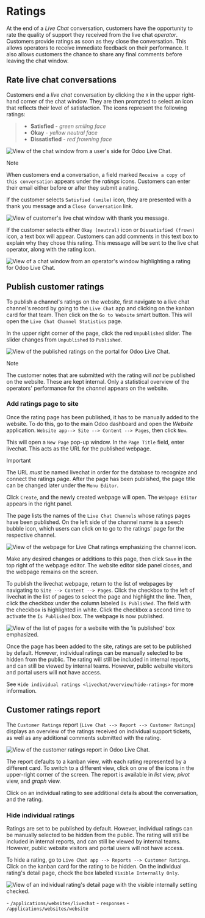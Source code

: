 # Ratings

At the end of a *Live Chat* conversation, customers have the opportunity
to rate the quality of support they received from the live chat
*operator*. Customers provide ratings as soon as they close the
conversation. This allows operators to receive immediate feedback on
their performance. It also allows customers the chance to share any
final comments before leaving the chat window.

## Rate live chat conversations

Customers end a *live chat* conversation by clicking the `X` in the
upper right-hand corner of the chat window. They are then prompted to
select an icon that reflects their level of satisfaction. The icons
represent the following ratings:

> - **Satisfied** - *green smiling face*
> - **Okay** - *yellow neutral face*
> - **Dissatisfied** - *red frowning face*

<img src="ratings/live-chat-ratings-faces.png" class="align-center"
alt="View of the chat window from a user&#39;s side for Odoo Live Chat." />

> [!NOTE]
> When customers end a conversation, a field marked
> `Receive a copy of this conversation` appears under the *ratings*
> icons. Customers can enter their email either before or after they
> submit a rating.

If the customer selects `Satisfied (smile)` icon, they are presented
with a thank you message and a `Close Conversation` link.

<img src="ratings/live-chat-thank-you.png" class="align-center"
alt="View of customer&#39;s live chat window with thank you message." />

If the customer selects either `Okay (neutral)` icon or
`Dissatisfied (frown)` icon, a text box will appear. Customers can add
comments in this text box to explain why they chose this rating. This
message will be sent to the live chat operator, along with the rating
icon.

<img src="ratings/live-chat-ratings-operator-window.png"
class="align-center"
alt="View of a chat window from an operator&#39;s window highlighting a rating for Odoo Live Chat." />

## Publish customer ratings

To publish a channel's ratings on the website, first navigate to a live
chat channel's record by going to the `Live Chat` app and clicking on
the kanban card for that team. Then click on the `Go to Website` smart
button. This will open the `Live Chat Channel
Statistics` page.

In the upper right corner of the page, click the red `Unpublished`
slider. The slider changes from `Unpublished` to `Published`.

<img src="ratings/live-chat-ratings-unpublished.png"
class="align-center"
alt="View of the published ratings on the portal for Odoo Live Chat." />

> [!NOTE]
> The customer notes that are submitted with the rating will *not* be
> published on the website. These are kept internal. Only a statistical
> overview of the operators' performance for the *channel* appears on
> the website.

### Add ratings page to site

Once the rating page has been published, it has to be manually added to
the website. To do this, go to the main Odoo dashboard and open the
*Website* application. `Website app--> Site
--> Content --> Pages`, then click `New`.

This will open a `New Page` pop-up window. In the `Page Title` field,
enter <span class="title-ref">livechat</span>. This acts as the URL for
the published webpage.

> [!IMPORTANT]
> The URL *must* be named <span class="title-ref">livechat</span> in
> order for the database to recognize and connect the ratings page.
> After the page has been published, the page title can be changed later
> under the `Menu Editor`.

Click `Create`, and the newly created webpage will open. The
`Webpage Editor` appears in the right panel.

The page lists the names of the `Live Chat Channels` whose ratings pages
have been published. On the left side of the channel name is a speech
bubble icon, which users can click on to go to the ratings' page for the
respective channel.

<img src="ratings/live-chat-published-icon.png" class="align-center"
alt="View of the webpage for Live Chat ratings emphasizing the channel icon." />

Make any desired changes or additions to this page, then click `Save` in
the top right of the webpage editor. The website editor side panel
closes, and the webpage remains on the screen.

To publish the <span class="title-ref">livechat</span> webpage, return
to the list of webpages by navigating to `Site --> Content --> Pages`.
Click the checkbox to the left of
<span class="title-ref">livechat</span> in the list of pages to select
the page and highlight the line. Then, click the checkbox under the
column labeled `Is Published`. The field with the checkbox is
highlighted in white. Click the checkbox a second time to activate the
`Is Published` box. The webpage is now published.

<img src="ratings/live-chat-is-published.png" class="align-center"
alt="View of the list of pages for a website with the &#39;is published&#39; box emphasized." />

Once the page has been added to the site, ratings are set to be
published by default. However, individual ratings can be manually
selected to be hidden from the public. The rating will still be included
in internal reports, and can still be viewed by internal teams. However,
public website visitors and portal users will not have access.

See `Hide individual ratings <livechat/overview/hide-ratings>` for more
information.

## Customer ratings report

The `Customer Ratings` report
(`Live Chat --> Report --> Customer Ratings`) displays an overview of
the ratings received on individual support tickets, as well as any
additional comments submitted with the rating.

<img src="ratings/live-chat-ratings-report.png" class="align-center"
alt="View of the customer ratings report in Odoo Live Chat." />

The report defaults to a kanban view, with each rating represented by a
different card. To switch to a different view, click on one of the icons
in the upper-right corner of the screen. The report is available in
*list* view, *pivot* view, and *graph* view.

Click on an individual rating to see additional details about the
conversation, and the rating.

### Hide individual ratings

Ratings are set to be published by default. However, individual ratings
can be manually selected to be hidden from the public. The rating will
still be included in internal reports, and can still be viewed by
internal teams. However, public website visitors and portal users will
not have access.

To hide a rating, go to
`Live Chat app --> Reports --> Customer Ratings`. Click on the kanban
card for the rating to be hidden. On the individual rating's detail
page, check the box labeled `Visible Internally Only`.

<img src="ratings/live-chat-ratings-visible-internally.png"
class="align-center"
alt="View of an individual rating&#39;s detail page with the visible internally setting checked." />

<div class="seealso">

\- `/applications/websites/livechat` - `responses` -
`/applications/websites/website`

</div>
